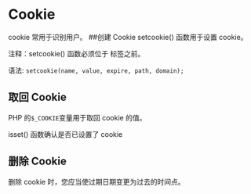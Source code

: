 # Cookie
cookie 常用于识别用户。
##创建 Cookie
setcookie() 函数用于设置 cookie。

注释：setcookie() 函数必须位于 <html> 标签之前。

语法:
```setcookie(name, value, expire, path, domain);```

## 取回 Cookie
PHP 的` $_COOKIE `变量用于取回 cookie 的值。

isset() 函数确认是否已设置了 cookie

## 删除 Cookie

删除 cookie 时，您应当使过期日期变更为过去的时间点。